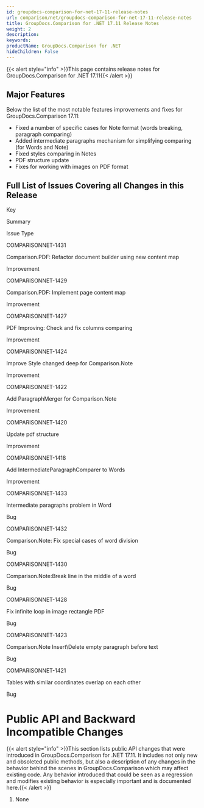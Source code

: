 ```yaml
---
id: groupdocs-comparison-for-net-17-11-release-notes
url: comparison/net/groupdocs-comparison-for-net-17-11-release-notes
title: GroupDocs.Comparison for .NET 17.11 Release Notes
weight: 2
description: 
keywords: 
productName: GroupDocs.Comparison for .NET
hideChildren: False
---
```

{{< alert style="info" >}}This page contains release notes for GroupDocs.Comparison for .NET 17.11{{< /alert >}}

## Major Features

Below the list of the most notable features improvements and fixes for GroupDocs.Comparison 17.11:

*   Fixed a number of specific cases for Note format (words breaking, paragraph comparing)
*   Added intermediate paragraphs mechanism for simplifying comparing (for Words and Note)
*   Fixed styles comparing in Notes
*   PDF structure update
*   Fixes for working with images on PDF format

## Full List of Issues Covering all Changes in this Release

Key

Summary

Issue Type

COMPARISONNET-1431

Comparison.PDF: Refactor document builder using new content map

Improvement

COMPARISONNET-1429

Comparison.PDF: Implement page content map

Improvement

COMPARISONNET-1427

PDF Improving: Check and fix columns comparing

Improvement

COMPARISONNET-1424

Improve Style changed deep for Comparison.Note

Improvement

COMPARISONNET-1422

Add ParagraphMerger for Comparison.Note

Improvement

COMPARISONNET-1420

Update pdf structure

Improvement

COMPARISONNET-1418

Add IntermediateParagraphComparer to Words

Improvement

COMPARISONNET-1433

Intermediate paragraphs problem in Word

Bug

COMPARISONNET-1432

Comparison.Note: Fix special cases of word division

Bug

COMPARISONNET-1430

Comparison.Note:Break line in the middle of a word

Bug

COMPARISONNET-1428

Fix infinite loop in image rectangle PDF

Bug

COMPARISONNET-1423

Comparison.Note Insert\\Delete empty paragraph before text

Bug

COMPARISONNET-1421

Tables with similar coordinates overlap on each other

Bug

# Public API and Backward Incompatible Changes

{{< alert style="info" >}}This section lists public API changes that were introduced in GroupDocs.Comparison for .NET 17.11. It includes not only new and obsoleted public methods, but also a description of any changes in the behavior behind the scenes in GroupDocs.Comparison which may affect existing code. Any behavior introduced that could be seen as a regression and modifies existing behavior is especially important and is documented here.{{< /alert >}}

1.  None
